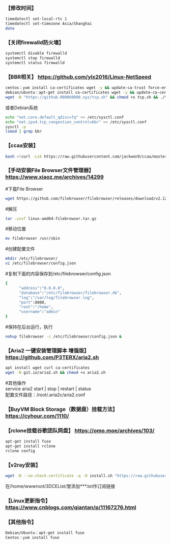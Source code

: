 ###   【修改时间】  
```bash
timedatectl set-local-rtc 1  
timedatectl set-timezone Asia/Shanghai  
date  
```

  
###   【关闭firewalld防火墙】  
```bash
systemctl disable firewalld  
systemctl stop firewalld  
systemctl status firewalld  
```

  
###   【BBR相关】 https://github.com/ylx2016/Linux-NetSpeed   
```bash
centos：yum install ca-certificates wget -y && update-ca-trust force-enable  
debian/ubuntu：apt-get install ca-certificates wget -y && update-ca-certificates  
wget -N "https://github.000060000.xyz/tcp.sh" && chmod +x tcp.sh && ./tcp.sh  
```
或者Debian系统  
```bash
echo "net.core.default_qdisc=fq" >> /etc/sysctl.conf  
echo "net.ipv4.tcp_congestion_control=bbr" >> /etc/sysctl.conf  
sysctl -p  
lsmod | grep bbr  
```  

   
###   【ccaa安装】  
```bash
bash <(curl -Lsk https://raw.githubusercontent.com/jackwon9/ccaa/master/ccaa.sh)  
``` 
 
   
###   【手动安装File Browser文件管理器】 https://www.xiaoz.me/archives/14299  
#下载File Browser  
```bash
wget https://github.com/filebrowser/filebrowser/releases/download/v2.12.0/linux-amd64-filebrowser.tar.gz  
```
#解压  
```bash
tar -zxvf linux-amd64-filebrowser.tar.gz  
```
#移动位置  
```bash
mv filebrowser /usr/sbin  
```
#创建配置文件  
```bash
mkdir /etc/filebrowser/  
vi /etc/filebrowser/config.json  
```
#复制下面的内容保存到/etc/filebrowser/config.json  
```bash
{  
      "address":"0.0.0.0",  
      "database":"/etc/filebrowser/filebrowser.db",  
      "log":"/var/log/filebrowser.log",  
      "port":8080,  
      "root":"/home",  
      "username":"admin"  
}    
```
#保持在后台运行，执行  
```bash
nohup filebrowser -c /etc/filebrowser/config.json &  
```

  
###   【Aria2 一键安装管理脚本 增强版】  https://github.com/P3TERX/aria2.sh       
```bash
apt install wget curl ca-certificates  
wget -N git.io/aria2.sh && chmod +x aria2.sh  
```
#其他操作  
service aria2 start | stop | restart | status  
配置文件路径：/root/.aria2c/aria2.conf  
  
  
###   【BuyVM Block Storage（数据盘）挂载方法】  https://cyhour.com/1110/  


### 【rclone挂载谷歌团队网盘】  https://omo.moe/archives/103/  
```bash
apt-get install fuse  
apt-get install rclone  
rclone config  
```

     
### 【v2ray安装】     
```bash
wget -N --no-check-certificate -q -O install.sh "https://raw.githubusercontent.com/jackwon9/v2ray/main/install.sh" && chmod +x install.sh && bash install.sh  
```
在/home/wwwroot/3DCEList/里添加***.txt作订阅链接  
  
     
### 【Linux更新指令】   https://www.cnblogs.com/qiantan/p/11167276.html  


### 【其他指令】  
```bash
Debian/Ubuntu：apt-get install fuse  
Centos：yum install fuse
```
